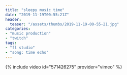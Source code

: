 ```yaml
---
title: "sleepy music time"
date: "2019-11-19T00:55:21Z"
header:
  teaser: "/assets/thumbs/2019-11-19-00-55-21.jpg"
categories:
- "music production"
- "twitch"
tags:
- "fl studio"
- "song: time echo"
---
```

{% include video id="571426275" provider="vimeo" %}
